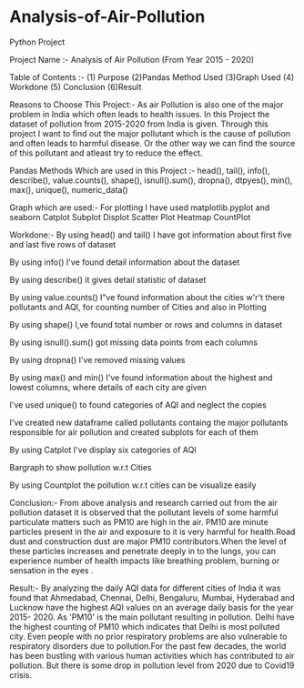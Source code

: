 # Analysis-of-Air-Pollution
Python Project

Project Name :- Analysis of Air Pollution (From Year 2015 - 2020)

Table of Contents :-  (1) Purpose (2)Pandas Method Used (3)Graph Used (4) Workdone (5) Conclusion (6)Result

Reasons to Choose This Project:- As air Pollution is also one of the major problem in India which often leads to health issues. In this Project the dataset of pollution from 2015-2020 from India is given. Through this project I want to find out the major pollutant which is the cause of pollution and often leads to harmful disease. Or the other way we can find the source of this pollutant and atleast try to reduce the effect.

Pandas Methods Which are used in this Project :- head(), tail(), info(), describe(), value.counts(), shape(), isnull().sum(), dropna(), dtpyes(), min(), max(), unique(), numeric_data()

Graph which are used:- For plotting I have used matplotlib.pyplot and seaborn
Catplot
Subplot
Displot
Scatter Plot
Heatmap
CountPlot

Workdone:- 
By using head() and tail() I have got information about first five and last five rows of dataset

By using info() I've found detail information about the dataset

By using describe() it gives detail statistic of dataset

By using value.counts() I"ve found information about the cities w'r't there pollutants and AQI, for counting number of Cities and also in Plotting

By using shape() I,ve found total number or rows and columns in dataset

By using isnull().sum() got missing data points from each columns

By using dropna() I've removed missing values

By using max() and min() I've found information about the highest and lowest  columns, where details of each city are given

I've used unique() to found categories of AQI and neglect the copies

I've created new dataframe called pollutants containg the major pollutants responsible for air pollution and created subplots for each of them

By using Catplot I've display six categories of AQI

Bargraph to show pollution w.r.t Cities

By using Countplot the pollution w.r.t cities can be visualize easily


Conclusion:-
From above analysis and research carried out from the air pollution dataset it is observed that the pollutant levels of some harmful particulate matters such as PM10 are high in the air. PM10 are minute particles present in the air and exposure to it is very harmful for health.Road dust and construction dust are major PM10 contributors.When the level of these particles increases and penetrate deeply in to the lungs, you can experience number of health impacts like breathing problem, burning or sensation in the eyes .


Result:-
By analyzing the daily AQI data for different cities of India it was found that Ahmedabad, Chennai, Delhi, Bengaluru, Mumbai, Hyderabad and Lucknow have the highest AQI values on an average daily basis for the year 2015- 2020. As 'PM10' is the main pollutant resulting in pollution. Delhi have the highest counting of PM10 which indicates that Delhi is most polluted city. Even people with no prior respiratory problems are also vulnerable to respiratory disorders due to pollution.For the past few decades, the world has been bustling with various human activities which has contributed to air pollution. But there is some drop in pollution level from 2020 due to Covid19 crisis.
